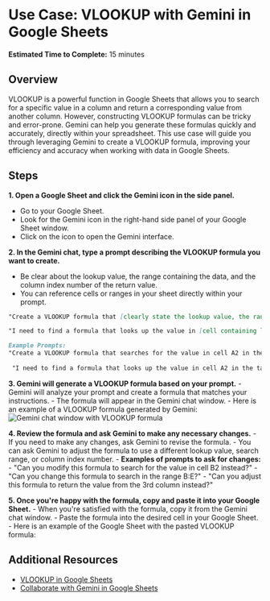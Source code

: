 # Use Case: VLOOKUP with Gemini in Google Sheets

**Estimated Time to Complete:** 15 minutes

## Overview

VLOOKUP is a powerful function in Google Sheets that allows you to search for a specific value in a column and return a corresponding value from another column. However, constructing VLOOKUP formulas can be tricky and error-prone. Gemini can help you generate these formulas quickly and accurately, directly within your spreadsheet. This use case will guide you through leveraging Gemini to create a VLOOKUP formula, improving your efficiency and accuracy when working with data in Google Sheets.

## Steps

**1. Open a Google Sheet and click the Gemini icon in the side panel.**
* Go to your Google Sheet.
* Look for the Gemini icon in the right-hand side panel of your Google Sheet window.
* Click on the icon to open the Gemini interface.

**2. In the Gemini chat, type a prompt describing the VLOOKUP formula you want to create.**
* Be clear about the lookup value, the range containing the data, and the column index number of the return value.
* You can reference cells or ranges in your sheet directly within your prompt.
```markdown 
"Create a VLOOKUP formula that [clearly state the lookup value, the range containing the data, and the column index number of the return value]."

"I need to find a formula that looks up the value in [cell containing lookup value] in the table [range containing data]. When it finds a match, I want it to return the value from the [column number] column of the table."
```
```markdown
Example Prompts:
"Create a VLOOKUP formula that searches for the value in cell A2 in the range A:D and returns the corresponding value from the 4th column."
 
 "I need to find a formula that looks up the value in cell A2 in the table from column A to D. When it finds a match, I want it to return the value from the 4th column over."
 ```

**3. Gemini will generate a VLOOKUP formula based on your prompt.**
    - Gemini will analyze your prompt and create a formula that matches your instructions.
    - The formula will appear in the Gemini chat window.
    - Here is an example of a VLOOKUP formula generated by Gemini:
      ![Gemini chat window with VLOOKUP formula](https://www.alphr.com/gemini-chat-window-with-vlookup-formula)

**4. Review the formula and ask Gemini to make any necessary changes.**
    - If you need to make any changes, ask Gemini to revise the formula.
    - You can ask Gemini to adjust the formula to use a different lookup value, search range, or column index number.
    - **Examples of prompts to ask for changes:**
        - "Can you modify this formula to search for the value in cell B2 instead?"
        - "Can you change this formula to search in the range B:E?"
        - "Can you adjust this formula to return the value from the 3rd column instead?"

**5. Once you're happy with the formula, copy and paste it into your Google Sheet.**
    - When you're satisfied with the formula, copy it from the Gemini chat window.
    - Paste the formula into the desired cell in your Google Sheet.
    - Here is an example of the Google Sheet with the pasted VLOOKUP formula:

## Additional Resources

* [VLOOKUP in Google Sheets](https://support.google.com/docs/answer/3093318?hl=en)
* [Collaborate with Gemini in Google Sheets](https://support.google.com/docs/answer/14218565?hl=en)
